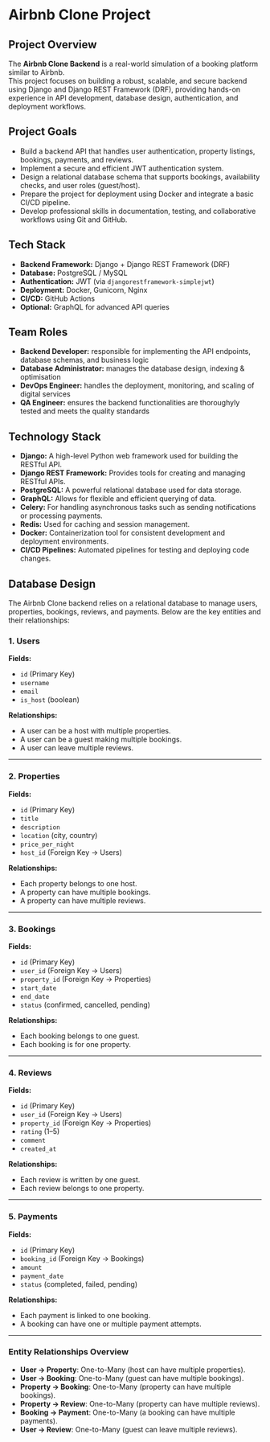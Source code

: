 # Airbnb Clone Project

## Project Overview
The **Airbnb Clone Backend** is a real-world simulation of a booking platform similar to Airbnb.  
This project focuses on building a robust, scalable, and secure backend using Django and Django REST Framework (DRF), providing hands-on experience in API development, database design, authentication, and deployment workflows.

## Project Goals
- Build a backend API that handles user authentication, property listings, bookings, payments, and reviews.
- Implement a secure and efficient JWT authentication system.
- Design a relational database schema that supports bookings, availability checks, and user roles (guest/host).
- Prepare the project for deployment using Docker and integrate a basic CI/CD pipeline.
- Develop professional skills in documentation, testing, and collaborative workflows using Git and GitHub.

## Tech Stack
- **Backend Framework:** Django + Django REST Framework (DRF)  
- **Database:** PostgreSQL / MySQL  
- **Authentication:** JWT (via `djangorestframework-simplejwt`)  
- **Deployment:** Docker, Gunicorn, Nginx  
- **CI/CD:** GitHub Actions  
- **Optional:** GraphQL for advanced API queries

## Team Roles
- **Backend Developer:** responsible for implementing the API endpoints, database schemas, and business logic
- **Database Administrator:** manages the database design, indexing & optimisation
- **DevOps Engineer:** handles the deployment, monitoring, and scaling of digital services
- **QA Engineer:** ensures the backend functionalities are thoroughyly tested and meets the quality standards

## Technology Stack
- **Django:** A high-level Python web framework used for building the RESTful API.
- **Django REST Framework:** Provides tools for creating and managing RESTful APIs.
- **PostgreSQL:** A powerful relational database used for data storage.
- **GraphQL:** Allows for flexible and efficient querying of data.
- **Celery:** For handling asynchronous tasks such as sending notifications or processing payments.
- **Redis:** Used for caching and session management.
- **Docker:** Containerization tool for consistent development and deployment environments.
- **CI/CD Pipelines:** Automated pipelines for testing and deploying code changes.

## Database Design
The Airbnb Clone backend relies on a relational database to manage users, properties, bookings, reviews, and payments. Below are the key entities and their relationships:

### 1. Users
**Fields:**
- `id` (Primary Key)
- `username`
- `email`
- `is_host` (boolean)

**Relationships:**
- A user can be a host with multiple properties.
- A user can be a guest making multiple bookings.
- A user can leave multiple reviews.

---

### 2. Properties
**Fields:**
- `id` (Primary Key)
- `title`
- `description`
- `location` (city, country)
- `price_per_night`
- `host_id` (Foreign Key → Users)

**Relationships:**
- Each property belongs to one host.
- A property can have multiple bookings.
- A property can have multiple reviews.

---

### 3. Bookings
**Fields:**
- `id` (Primary Key)
- `user_id` (Foreign Key → Users)
- `property_id` (Foreign Key → Properties)
- `start_date`
- `end_date`
- `status` (confirmed, cancelled, pending)

**Relationships:**
- Each booking belongs to one guest.
- Each booking is for one property.

---

### 4. Reviews
**Fields:**
- `id` (Primary Key)
- `user_id` (Foreign Key → Users)
- `property_id` (Foreign Key → Properties)
- `rating` (1–5)
- `comment`
- `created_at`

**Relationships:**
- Each review is written by one guest.
- Each review belongs to one property.

---

### 5. Payments
**Fields:**
- `id` (Primary Key)
- `booking_id` (Foreign Key → Bookings)
- `amount`
- `payment_date`
- `status` (completed, failed, pending)

**Relationships:**
- Each payment is linked to one booking.
- A booking can have one or multiple payment attempts.

---

### **Entity Relationships Overview**
- **User → Property**: One-to-Many (host can have multiple properties).  
- **User → Booking**: One-to-Many (guest can have multiple bookings).  
- **Property → Booking**: One-to-Many (property can have multiple bookings).  
- **Property → Review**: One-to-Many (property can have multiple reviews).  
- **Booking → Payment**: One-to-Many (a booking can have multiple payments).  
- **User → Review**: One-to-Many (guest can leave multiple reviews).

